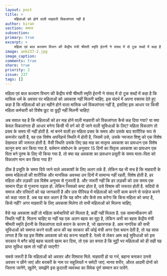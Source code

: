 ```yaml
---
layout: post
title: >
    महिलाओं को होने वाली माहवारी विकलांगता नहीं है
author: kiran
section: समाज
subsection:
primary: true
excerpt: >
    महिला एवं बाल कल्याण विभाग की केंद्रीय मंत्री श्रीमती स्मृति ईरानी ने संसद में दो टूक शब्दों में कहा है कि मासिक धर्म के अवसर पर महिलाओं को अवकाश नहीं मिलनी चाहिए. इस संदर्भ में अपना वक्तव्य देते हुए कहा है कि महिलाओं को हर महीने होने वाला मासिक धर्म विकलांगता नहीं है...
image: ank237-2.jpg
image_caption: 
comments: true
share: true
priority: 2
issue: 237
tags: []
---
```


महिला एवं बाल कल्याण विभाग की केंद्रीय मंत्री श्रीमती स्मृति ईरानी ने संसद में दो टूक शब्दों में कहा है कि मासिक धर्म के अवसर पर महिलाओं को अवकाश नहीं मिलनी चाहिए. इस संदर्भ में अपना वक्तव्य देते हुए कहा है कि महिलाओं को हर महीने होने वाला मासिक धर्म विकलांगता नहीं है, इसलिए इस आधार पर किसी महिला कर्मचारी को विशेष छूट या छुट्टी नहीं मिलनी चाहिए!

अब सवाल यह है कि महिलाओं को हर माह होने वाली माहवारी को विकलांगता कैसे कह दिया गया? या क्या केवल विकलांगता ही आधार बनेगा किसी भी वर्ग को दी जाने वाली सुविधाओं के लिए? महिला विकलांग तो प्रसव के समय भी नहीं होती है. मां बनने वाली हर महिला प्रसव के समय और उसके बाद शारीरिक रूप से कमजोर रहती है, वह एक विशेष अपरिहार्य स्थिति में होती है, जिसमें उसे, उसके नवजात शिशु को एक विशेष देखभाल की जरूरत होती है. वैसी स्थिति उसके लिए छह माह का मातृत्व अवकाश का प्रावधान एक विशेष कानून बना कर किया गया है. वर्तमान संशोधन के अनुसार 15 दिनों का पितृत्व अवकाश का प्रावधान एक पिता बने पुरुष के लिए भी किया गया है. तो क्या यह अवकाश का प्रावधान प्रसूती के समय माता-पिता को विकलांग मान कर किया गया है?  

ठीक है प्रसूति के समय दिये जाने वाले अवकाशों के लिए अलग तर्क हैं. लेकिन यह भी सच है कि माहवारी के समय महिलाओं की शारीरिक और मानसिक अवस्था उन दिनों में सामान्य नहीं रहती, विशेष होती है. हर महिला और लड़की उस विशेष अनुभव से गुजरती है. और जरूरी नहीं कि हर लड़की को उस समय एक सामान पीड़ा से गुजरना पड़ता हो. लेकिन जिसको कष्ट होता है, उसे विश्राम की जरूरत होती है. सदियों से समाज और परिवारों को यह जानकारी है और उस पीरियड में महिलाओं को भारी काम करने से परहेज करने को कहा जाता है. अब यह बात अलग है कि यह कौन और कैसे तय करेगा कि किस महिला को कष्ट है, किसे नहीं? अगर माहवारी के लिए अवकाश मिलेगा तो सभी महिलाओं को मिलना चाहिए.

वैसे यह अवकाश कहीं तो महिला कर्मचारियों को मिलता है, कहीं नहीं मिलता है. एक सामान्यीकरण की स्थिति नहीं है. मिलना चाहिए या नहीं यह एक अलग बहस का मुद्दा है, लेकिन अभी का बहस केंद्रीय मंत्री श्रीमती स्मृति ईरानी के विकलांगता वाले बयान के कारण है, जो खतरनाक है. आम नागरिक की सभी सुविधाओं को समाप्त करने वाली आज की यह सरकार की कोई मंत्री अगर ऐसा बयान देती है, तो यह साफ लगता है कि वह इस विशेष अवकाश को बंद करना चाहती है. रेलवे से लेकर आम कई सुविधाओं को इस सरकार ने बगैर कोई बहस चलाये खत्म कर दिया, तो एक डर बनता है कि मुट्ठी भर महिलाओं को ही सही यह प्राप्त सुविधा खत्म तो नहीं हो जाएगी?

सबसे जरूरी है कि महिलाओं को अवसर और विश्वास मिले. माहवारी हो या गर्भ,  बहाना बनाकर उनसे अवसर न छीने जाएं और बराबरी के नाम पर सहूलियतें न समेटी जाएं. मानव शरीर, औरत आदमी दोनों को जितना जानेंगे, खुलेंगे, समझेंगे इस कुदरती व्यवस्था का विवेक पूर्ण सम्मान कर पायेंगे.
